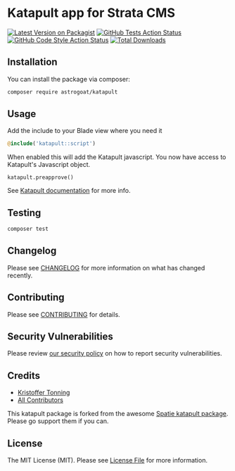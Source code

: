 # Katapult app for Strata CMS

[![Latest Version on Packagist](https://img.shields.io/packagist/v/astrogoat/katapult.svg?style=flat-square)](https://packagist.org/packages/astrogoat/katapult)
[![GitHub Tests Action Status](https://img.shields.io/github/workflow/status/astrogoat/katapult/run-tests?label=tests)](https://github.com/astrogoat/katapult/actions?query=workflow%3Arun-tests+branch%3Amain)
[![GitHub Code Style Action Status](https://img.shields.io/github/workflow/status/astrogoat/katapult/Check%20&%20fix%20styling?label=code%20style)](https://github.com/astrogoat/katapult/actions?query=workflow%3A"Check+%26+fix+styling"+branch%3Amain)
[![Total Downloads](https://img.shields.io/packagist/dt/astrogoat/katapult.svg?style=flat-square)](https://packagist.org/packages/astrogoat/katapult)

## Installation

You can install the package via composer:

```bash
composer require astrogoat/katapult
```

## Usage
Add the include to your Blade view where you need it
```php
@include('katapult::script')
```

When enabled this will add the Katapult javascript. You now have access to Katapult's Javascript object. 

`katapult.preapprove()`

See [Katapult documentation](https://docs.katapult.com/docs) for more info.



## Testing

```bash
composer test
```

## Changelog

Please see [CHANGELOG](CHANGELOG.md) for more information on what has changed recently.

## Contributing

Please see [CONTRIBUTING](.github/CONTRIBUTING.md) for details.

## Security Vulnerabilities

Please review [our security policy](../../security/policy) on how to report security vulnerabilities.

## Credits

- [Kristoffer Tonning](https://github.com/tonning)
- [All Contributors](../../contributors)

This katapult package is forked from the awesome [Spatie katapult package](https://github.com/spatie/package-katapult-laravel#support-us). Please go support them if you can.




## License

The MIT License (MIT). Please see [License File](LICENSE.md) for more information.
